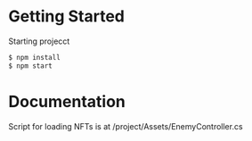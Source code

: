 # Getting Started

Starting projecct

```sh
$ npm install
$ npm start
```

# Documentation

Script for loading NFTs is at
/project/Assets/EnemyController.cs